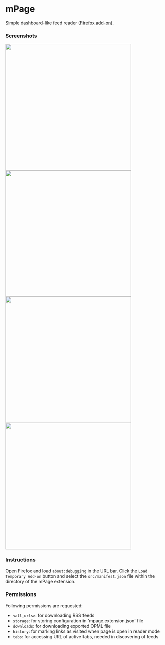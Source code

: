 mPage
=====

Simple dashboard-like feed reader ([Firefox add-on](https://addons.mozilla.org/en-US/firefox/addon/mpage/)).

### Screenshots

<p float="left">
<kbd><img src="https://raw.github.com/mpod/mPage/master/light-theme.png" width="400"/></kbd>
<kbd><img src="https://raw.github.com/mpod/mPage/master/dark-theme.png" width="400"/></kbd>
<kbd><img src="https://raw.github.com/mpod/mPage/master/random-theme.png" width="400"/></kbd>
<kbd><img src="https://raw.github.com/mpod/mPage/master/android.png" width="400"/></kbd>
</p>

### Instructions

Open Firefox and load `about:debugging` in the URL bar. Click the `Load 
Temporary Add-on` button and select the `src/manifest.json` file within the 
directory of the mPage extension.

### Permissions

Following permissions are requested: 

* `<all_urls>`: for downloading RSS feeds
* `storage`: for storing configuration in 'mpage.extension.json' file
* `downloads`: for downloading exported OPML file
* `history`: for marking links as visited when page is open in reader mode
* `tabs`: for accessing URL of active tabs, needed in discovering of feeds


